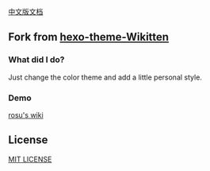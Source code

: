 [中文版文档](./README_zh-CN.md)

## Fork from [hexo-theme-Wikitten](https://github.com/zthxxx/hexo-theme-Wikitten)

### What did I do?

Just change the color theme and add a little personal style.

### Demo

[rosu's wiki](https://wiki.rosuh.me)

## License

[MIT LICENSE](./LICENSE)



